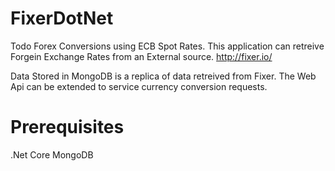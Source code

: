 # FixerDotNet
Todo Forex Conversions using ECB Spot Rates.
This application can retreive Forgein Exchange Rates from an External source. http://fixer.io/ 

Data Stored in MongoDB is a replica of data retreived from Fixer. 
The Web Api can be extended to service currency conversion requests.

# Prerequisites
.Net Core
MongoDB

